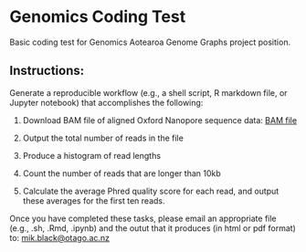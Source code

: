 # Genomics Coding Test

Basic coding test for Genomics Aotearoa Genome Graphs project position.

## Instructions:

Generate a reproducible workflow (e.g., a shell script, R markdown file, or Jupyter notebook) that accomplishes the following:

1. Download BAM file of aligned Oxford Nanopore sequence data: [BAM file](https://raw.githubusercontent.com/mikblack/GenomicsCodingTest/main/ont-reads-aligned.bam)

2. Output the total number of reads in the file

3. Produce a histogram of read lengths

4. Count the number of reads that are longer than 10kb

5. Calculate the average Phred quality score for each read, and output these averages for the first ten reads.

Once you have completed these tasks, please email an appropriate file (e.g., .sh, .Rmd, .ipynb) and the outut that it produces (in html or pdf format)
to: mik.black@otago.ac.nz
